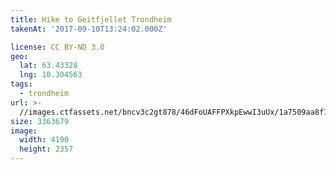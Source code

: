 ```yaml
---
title: Hike to Geitfjellet Trondheim
takenAt: '2017-09-10T13:24:02.000Z'

license: CC BY-ND 3.0
geo:
  lat: 63.43328
  lng: 10.304563
tags:
  - trondheim
url: >-
  //images.ctfassets.net/bncv3c2gt878/46dFoUAFFPXkpEwwI3uUx/1a7509aa8f1d0efd171cde0c5d76001c/hike-to-geitfjellet-trondheim_36956524476_o
size: 3363679
image:
  width: 4190
  height: 2357
---
```

